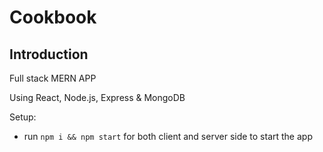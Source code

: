# Cookbook



## Introduction
Full stack MERN APP 

Using React, Node.js, Express & MongoDB 

Setup:
- run ```npm i && npm start``` for both client and server side to start the app